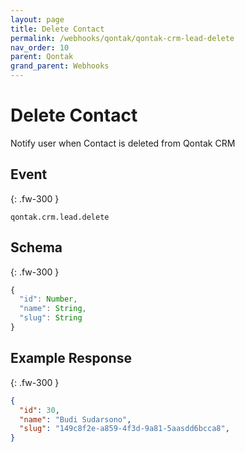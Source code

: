 ```yaml
---
layout: page
title: Delete Contact
permalink: /webhooks/qontak/qontak-crm-lead-delete
nav_order: 10
parent: Qontak
grand_parent: Webhooks
---
```


# Delete Contact
Notify user when Contact is deleted from Qontak CRM

## Event
{: .fw-300 }
```
qontak.crm.lead.delete
```

## Schema
{: .fw-300 }

```javascript
{
  "id": Number,
  "name": String,
  "slug": String
}
```

## Example Response
{: .fw-300 }

```json
{
  "id": 30,
  "name": "Budi Sudarsono",
  "slug": "149c8f2e-a859-4f3d-9a81-5aasdd6bcca8",
}
```